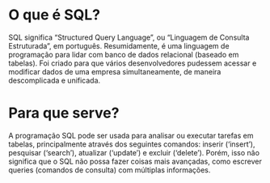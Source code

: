# O que é SQL?

SQL significa “Structured Query Language”, ou “Linguagem de Consulta Estruturada”, em português. Resumidamente, é uma linguagem de programação para lidar com banco de dados relacional (baseado em tabelas). Foi criado para que vários desenvolvedores pudessem acessar e modificar dados de uma empresa simultaneamente, de maneira descomplicada e unificada.

# Para que serve?

A programação SQL pode ser usada para analisar ou executar tarefas em tabelas, principalmente através dos seguintes comandos: inserir (‘insert’), pesquisar (‘search’), atualizar (‘update’) e excluir (‘delete’). Porém, isso não significa que o SQL não possa fazer coisas mais avançadas, como escrever queries (comandos de consulta) com múltiplas informações.